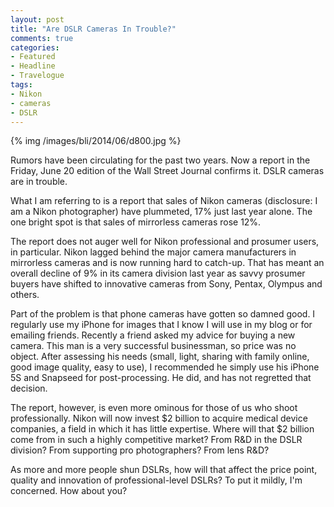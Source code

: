 ```yaml
---
layout: post
title: "Are DSLR Cameras In Trouble?"
comments: true
categories:
- Featured
- Headline
- Travelogue
tags:
- Nikon
- cameras
- DSLR
---
```


{% img /images/bli/2014/06/d800.jpg %}

Rumors have been circulating for the past two years. Now a report in the Friday, June 20 edition of the Wall Street Journal confirms it. DSLR cameras are in trouble. 

<!--more-->

What I am referring to is a report that sales of Nikon cameras  (disclosure: I am a Nikon photographer) have plummeted, 17% just last year alone. The one bright spot is that sales of mirrorless cameras rose 12%. 

The report does not auger well for Nikon professional and prosumer users, in particular. Nikon lagged behind the major camera manufacturers in mirrorless cameras and is now running hard to catch-up. That has meant an overall decline of 9% in its camera division last year as savvy prosumer buyers have shifted to innovative cameras from Sony, Pentax, Olympus and others. 

Part of the problem is that phone cameras have gotten so damned good. I regularly use my iPhone for images that I know I will use in my blog or for emailing friends. Recently a friend asked my advice for buying a new camera. This man is a very successful businessman, so price was no object. After assessing his needs (small, light, sharing with family online, good image quality, easy to use), I recommended he simply use his iPhone 5S and Snapseed for post-processing. He did, and has not regretted that decision. 

The report, however, is even more ominous for those of us who shoot professionally. Nikon will now invest $2 billion to acquire medical device companies, a field in which it has little expertise. Where will that $2 billion come from in such a highly competitive market? From R&D in the DSLR division? From supporting pro photographers? From lens R&D?

As more and more people shun DSLRs, how will that affect the price point, quality and innovation of professional-level DSLRs? To put it mildly, I'm concerned. How about you?
